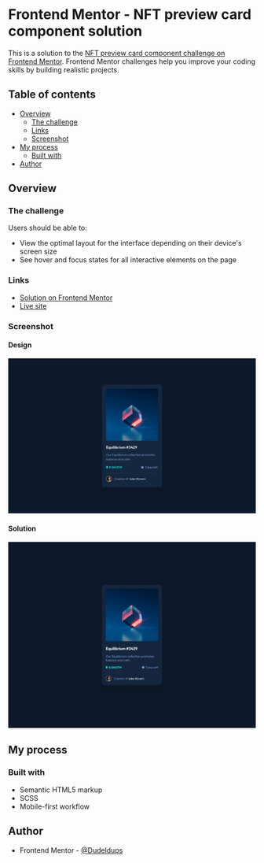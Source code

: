 # Frontend Mentor - NFT preview card component solution

This is a solution to the [NFT preview card component challenge on Frontend Mentor](https://www.frontendmentor.io/challenges/nft-preview-card-component-SbdUL_w0U). Frontend Mentor challenges help you improve your coding skills by building realistic projects.

## Table of contents

- [Overview](#overview)
  - [The challenge](#the-challenge)
  - [Links](#links)
  - [Screenshot](#screenshot)
- [My process](#my-process)
  - [Built with](#built-with)
- [Author](#author)

## Overview

### The challenge

Users should be able to:

- View the optimal layout for the interface depending on their device's screen size
- See hover and focus states for all interactive elements on the page

### Links

- [Solution on Frontend Mentor](https://www.frontendmentor.io/solutions/scss-nft-preview-card-64khfkvQSE)
- [Live site](https://dudeldups.github.io/FM-nft-preview-card-component/)

### Screenshot

#### Design

![Design](https://github.com/Dudeldups/FM-nft-preview-card-component/blob/main/screenshots/desktop-design.jpg)

#### Solution

![Solution](https://github.com/Dudeldups/FM-nft-preview-card-component/blob/main/screenshots/solution-desktop.png)

## My process

### Built with

- Semantic HTML5 markup
- SCSS
- Mobile-first workflow

## Author

- Frontend Mentor - [@Dudeldups](https://www.frontendmentor.io/profile/Dudeldups)
